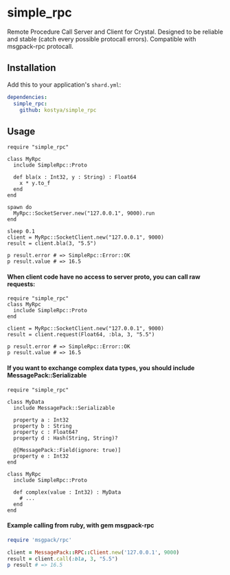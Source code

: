 # simple_rpc

Remote Procedure Call Server and Client for Crystal. Designed to be reliable and stable (catch every possible protocall errors). Compatible with msgpack-rpc protocall.

## Installation

Add this to your application's `shard.yml`:

```yaml
dependencies:
  simple_rpc:
    github: kostya/simple_rpc
```

## Usage

```crystal
require "simple_rpc"

class MyRpc 
  include SimpleRpc::Proto

  def bla(x : Int32, y : String) : Float64
    x * y.to_f
  end
end

spawn do
  MyRpc::SocketServer.new("127.0.0.1", 9000).run
end

sleep 0.1
client = MyRpc::SocketClient.new("127.0.0.1", 9000)
result = client.bla(3, "5.5")

p result.error # => SimpleRpc::Error::OK
p result.value # => 16.5
```

#### When client code have no access to server proto, you can call raw requests:
```crystal
require "simple_rpc"
class MyRpc 
  include SimpleRpc::Proto
end

client = MyRpc::SocketClient.new("127.0.0.1", 9000)
result = client.request(Float64, :bla, 3, "5.5")

p result.error # => SimpleRpc::Error::OK
p result.value # => 16.5
```

#### If you want to exchange complex data types, you should include MessagePack::Serializable
```crystal
require "simple_rpc"

class MyData
  include MessagePack::Serializable

  property a : Int32
  property b : String
  property c : Float64?
  property d : Hash(String, String)?

  @[MessagePack::Field(ignore: true)]
  property e : Int32
end

class MyRpc 
  include SimpleRpc::Proto

  def complex(value : Int32) : MyData
    # ...
  end
end
```

#### Example calling from ruby, with gem msgpack-rpc
```ruby
require 'msgpack/rpc'

client = MessagePack::RPC::Client.new('127.0.0.1', 9000)
result = client.call(:bla, 3, "5.5")
p result # => 16.5
```
